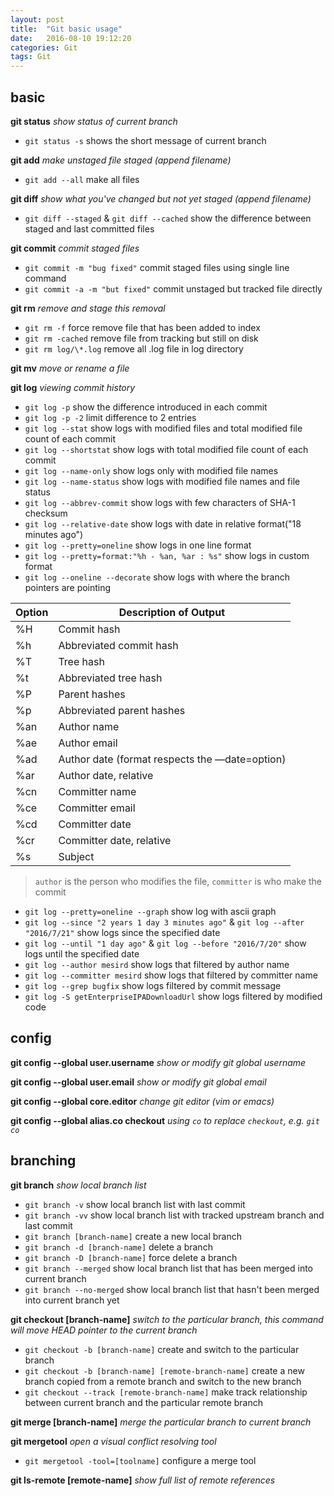 ```yaml
---
layout: post
title:  "Git basic usage"
date:   2016-08-10 19:12:20
categories: Git
tags: Git
---
```


## basic
**git status**
*show status of current branch*

* `git status -s` shows the short message of current branch

**git add**
*make unstaged file staged (append filename)*

* `git add --all` make all files

**git diff**
*show what you've changed but not yet staged (append filename)*

* `git diff --staged` & `git diff --cached` show the difference between staged and last committed files

**git commit**
*commit staged files*

* `git commit -m "bug fixed"` commit staged files using single line command
* `git commit -a -m "but fixed"` commit unstaged but tracked file directly

**git rm**
*remove and stage this removal*

* `git rm -f` force remove file that has been added to index
* `git rm -cached` remove file from tracking but still on disk
* `git rm log/\*.log` remove all .log file in log directory

**git mv**
*move or rename a file*

**git log**
*viewing commit history*

* `git log -p` show the difference introduced in each commit
* `git log -p -2` limit difference to 2 entries
* `git log --stat` show logs with modified files and total modified file count of each commit
* `git log --shortstat` show logs with total modified file count of each commit
* `git log --name-only` show logs only with modified file names
* `git log --name-status` show logs with modified file names and file status
* `git log --abbrev-commit` show logs with few characters of SHA-1 checksum
* `git log --relative-date` show logs with date in relative format("18 minutes ago")
* `git log --pretty=oneline` show logs in one line format
* `git log --pretty=format:"%h - %an, %ar : %s"` show logs in custom format
* `git log --oneline --decorate` show logs with where the branch pointers are pointing

| Option | Description of Output |
| --- | --- |
| %H | Commit hash |
| %h | Abbreviated commit hash |
| %T | Tree hash |
| %t | Abbreviated tree hash |
| %P | Parent hashes |
| %p | Abbreviated parent hashes |
| %an | Author name |
| %ae | Author email |
| %ad | Author date (format respects the —date=option) |
| %ar | Author date, relative |
| %cn | Committer name |
| %ce | Committer email |
| %cd | Committer date |
| %cr | Committer date, relative |
| %s | Subject |

> `author` is the person who modifies the file, `committer` is who make the commit

* `git log --pretty=oneline --graph` show log with ascii graph
* `git log --since "2 years 1 day 3 minutes ago"` & `git log --after "2016/7/21"` show logs since the specified date
* `git log --until "1 day ago"` & `git log --before "2016/7/20"` show logs until the specified date
* `git log --author mesird` show logs that filtered by author name
* `git log --committer mesird` show logs that filtered by committer name
* `git log --grep bugfix` show logs filtered by commit message
* `git log -S getEnterpriseIPADownloadUrl` show logs filtered by modified code

## config
**git config --global user.username**
*show or modify git global username*

**git config --global user.email**
*show or modify git global email*

**git config --global core.editor**
*change git editor (vim or emacs)*

**git config --global alias.co checkout**
*using `co` to replace `checkout`, e.g. `git co`*

## branching
**git branch**
*show local branch list*

* `git branch -v` show local branch list with last commit
* `git branch -vv` show local branch list with tracked upstream branch and last commit
* `git branch [branch-name]` create a new local branch
* `git branch -d [branch-name]` delete a branch
* `git branch -D [branch-name]` force delete a branch
* `git branch --merged` show local branch list that has been merged into current branch
* `git branch --no-merged` show local branch list that hasn't been merged into current branch yet


**git checkout [branch-name]**
*switch to the particular branch, this command will move HEAD pointer to the current branch*

* `git checkout -b [branch-name]` create and switch to the particular branch
* `git checkout -b [branch-name] [remote-branch-name]` create a new branch copied from a remote branch and switch to the new branch
* `git checkout --track [remote-branch-name]` make track relationship between current branch and the particular remote branch

**git merge [branch-name]**
*merge the particular branch to current branch*

**git mergetool**
*open a visual conflict resolving tool*

* `git mergetool -tool=[toolname]` configure a merge tool

**git ls-remote [remote-name]**
*show full list of remote references*







